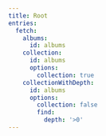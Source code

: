 ```yaml
---
title: Root
entries:
  fetch:
    albums:
      id: albums
    collection:
      id: albums
      options:
        collection: true
    collectionWithDepth:
      id: albums
      options:
        collection: false
        find:
          depth: '>0'
---
```

